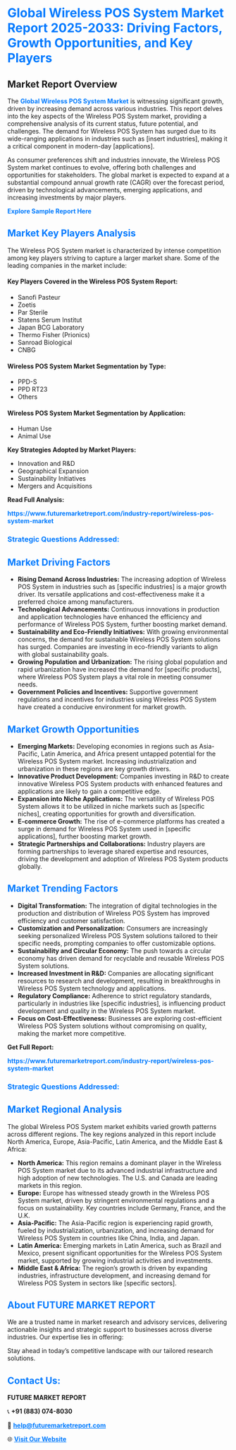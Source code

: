 <h1 style="color: #007BFF;">Global Wireless POS System Market Report 2025-2033: Driving Factors, Growth Opportunities, and Key Players</h1>

<section id="overview">
<h2>Market Report Overview</h2>
<p>The <a href="https://www.futuremarketreport.com/industry-report/wireless-pos-system-market" style="color: #007BFF; text-decoration: none;"><strong>Global Wireless POS System Market</strong></a> is witnessing significant growth, driven by increasing demand across various industries. This report delves into the key aspects of the Wireless POS System market, providing a comprehensive analysis of its current status, future potential, and challenges. The demand for Wireless POS System has surged due to its wide-ranging applications in industries such as [insert industries], making it a critical component in modern-day [applications].</p>
<p>As consumer preferences shift and industries innovate, the Wireless POS System market continues to evolve, offering both challenges and opportunities for stakeholders. The global market is expected to expand at a substantial compound annual growth rate (CAGR) over the forecast period, driven by technological advancements, emerging applications, and increasing investments by major players.</p>
</section>

<section id="overview">
<p><a href="https://www.futuremarketreport.com/request-sample/reportId=37111" style="color: #007BFF; text-decoration: none;"><strong>Explore Sample Report Here</strong></a></p>
</section>

<section id="key-players">
<h2 style="color: #007BFF;">Market Key Players Analysis</h2>
<p>The Wireless POS System market is characterized by intense competition among key players striving to capture a larger market share. Some of the leading companies in the market include:</p>
<h4>Key Players Covered in the Wireless POS System Report:</h4>
<ul><li>Sanofi Pasteur</li><li>Zoetis</li><li>Par Sterile</li><li>Statens Serum Institut</li><li>Japan BCG Laboratory</li><li>Thermo Fisher (Prionics)</li><li>Sanroad Biological</li><li>CNBG</li></ul>
<h4>Wireless POS System Market Segmentation by Type:</h4>
<ul><li>PPD-S</li><li>PPD RT23</li><li>Others</li></ul>

<h4>Wireless POS System Market Segmentation by Application:</h4>
<ul><li>Human Use</li><li>Animal Use</li></ul>
<p><strong>Key Strategies Adopted by Market Players:</strong></p>
<ul>
<li>Innovation and R&D</li>
<li>Geographical Expansion</li>
<li>Sustainability Initiatives</li>
<li>Mergers and Acquisitions</li>
</ul>
</section>

<section>
<p><strong>Read Full Analysis: </strong></p><a href="https://www.futuremarketreport.com/industry-report/wireless-pos-system-market" style="color: #007BFF; text-decoration: none;"><strong>https://www.futuremarketreport.com/industry-report/wireless-pos-system-market</strong></a>
<h3 style="color: #007BFF;">Strategic Questions Addressed:</h3>
</section>

<section id="driving-factors">
<h2 style="color: #007BFF;">Market Driving Factors</h2>
<ul>
<li><strong>Rising Demand Across Industries:</strong> The increasing adoption of Wireless POS System in industries such as [specific industries] is a major growth driver. Its versatile applications and cost-effectiveness make it a preferred choice among manufacturers.</li>
<li><strong>Technological Advancements:</strong> Continuous innovations in production and application technologies have enhanced the efficiency and performance of Wireless POS System, further boosting market demand.</li>
<li><strong>Sustainability and Eco-Friendly Initiatives:</strong> With growing environmental concerns, the demand for sustainable Wireless POS System solutions has surged. Companies are investing in eco-friendly variants to align with global sustainability goals.</li>
<li><strong>Growing Population and Urbanization:</strong> The rising global population and rapid urbanization have increased the demand for [specific products], where Wireless POS System plays a vital role in meeting consumer needs.</li>
<li><strong>Government Policies and Incentives:</strong> Supportive government regulations and incentives for industries using Wireless POS System have created a conducive environment for market growth.</li>
</ul>
</section>

<section id="growth-opportunities">
<h2 style="color: #007BFF;">Market Growth Opportunities</h2>
<ul>
<li><strong>Emerging Markets:</strong> Developing economies in regions such as Asia-Pacific, Latin America, and Africa present untapped potential for the Wireless POS System market. Increasing industrialization and urbanization in these regions are key growth drivers.</li>
<li><strong>Innovative Product Development:</strong> Companies investing in R&D to create innovative Wireless POS System products with enhanced features and applications are likely to gain a competitive edge.</li>
<li><strong>Expansion into Niche Applications:</strong> The versatility of Wireless POS System allows it to be utilized in niche markets such as [specific niches], creating opportunities for growth and diversification.</li>
<li><strong>E-commerce Growth:</strong> The rise of e-commerce platforms has created a surge in demand for Wireless POS System used in [specific applications], further boosting market growth.</li>
<li><strong>Strategic Partnerships and Collaborations:</strong> Industry players are forming partnerships to leverage shared expertise and resources, driving the development and adoption of Wireless POS System products globally.</li>
</ul>
</section>

<section id="trending-factors">
<h2 style="color: #007BFF;">Market Trending Factors</h2>
<ul>
<li><strong>Digital Transformation:</strong> The integration of digital technologies in the production and distribution of Wireless POS System has improved efficiency and customer satisfaction.</li>
<li><strong>Customization and Personalization:</strong> Consumers are increasingly seeking personalized Wireless POS System solutions tailored to their specific needs, prompting companies to offer customizable options.</li>
<li><strong>Sustainability and Circular Economy:</strong> The push towards a circular economy has driven demand for recyclable and reusable Wireless POS System solutions.</li>
<li><strong>Increased Investment in R&D:</strong> Companies are allocating significant resources to research and development, resulting in breakthroughs in Wireless POS System technology and applications.</li>
<li><strong>Regulatory Compliance:</strong> Adherence to strict regulatory standards, particularly in industries like [specific industries], is influencing product development and quality in the Wireless POS System market.</li>
<li><strong>Focus on Cost-Effectiveness:</strong> Businesses are exploring cost-efficient Wireless POS System solutions without compromising on quality, making the market more competitive.</li>
</ul>
</section>

<section>
<p><strong>Get Full Report: </strong></p><a href="https://www.futuremarketreport.com/industry-report/wireless-pos-system-market" style="color: #007BFF; text-decoration: none;"><strong>https://www.futuremarketreport.com/industry-report/wireless-pos-system-market</strong></a>
<h3 style="color: #007BFF;">Strategic Questions Addressed:</h3>
</section>


<section id="regional-analysis">
<h2 style="color: #007BFF;">Market Regional Analysis</h2>
<p>The global Wireless POS System market exhibits varied growth patterns across different regions. The key regions analyzed in this report include North America, Europe, Asia-Pacific, Latin America, and the Middle East & Africa:</p>
<ul>
<li><strong>North America:</strong> This region remains a dominant player in the Wireless POS System market due to its advanced industrial infrastructure and high adoption of new technologies. The U.S. and Canada are leading markets in this region.</li>
<li><strong>Europe:</strong> Europe has witnessed steady growth in the Wireless POS System market, driven by stringent environmental regulations and a focus on sustainability. Key countries include Germany, France, and the U.K.</li>
<li><strong>Asia-Pacific:</strong> The Asia-Pacific region is experiencing rapid growth, fueled by industrialization, urbanization, and increasing demand for Wireless POS System in countries like China, India, and Japan.</li>
<li><strong>Latin America:</strong> Emerging markets in Latin America, such as Brazil and Mexico, present significant opportunities for the Wireless POS System market, supported by growing industrial activities and investments.</li>
<li><strong>Middle East & Africa:</strong> The region’s growth is driven by expanding industries, infrastructure development, and increasing demand for Wireless POS System in sectors like [specific sectors].</li>
</ul>
</section>

<footer>
<h2 style="color: #007BFF;">About FUTURE MARKET REPORT</h2>
<p>We are a trusted name in market research and advisory services, delivering actionable insights and strategic support to businesses across diverse industries. Our expertise lies in offering:</p>

<p>Stay ahead in today’s competitive landscape with our tailored research solutions.</p>

<h2 style="color: #007BFF;">Contact Us:</h2>
<p><strong>FUTURE MARKET REPORT</strong></p>
<p>📞 <strong>+91 (883) 074-8030</strong></p>
<p>📧 <strong><a href="mailto:help@futuremarketreport.com" style="color: #007BFF;">help@futuremarketreport.com</a></strong></p>
<p>🌐 <strong><a href="https://www.futuremarketreport.com/" style="color: #007BFF;">Visit Our Website</a></strong></p>
</footer>